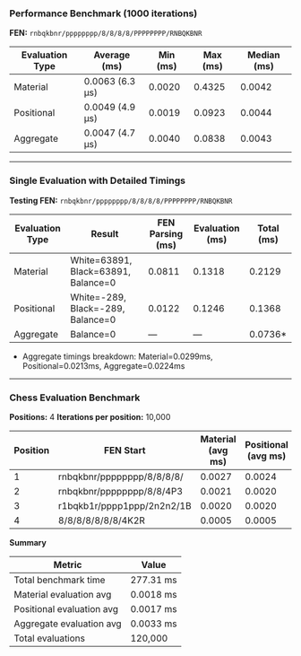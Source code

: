 ### Performance Benchmark (1000 iterations)

**FEN:** `rnbqkbnr/pppppppp/8/8/8/8/PPPPPPPP/RNBQKBNR`

| Evaluation Type | Average (ms)    | Min (ms) | Max (ms) | Median (ms) |
| --------------- | --------------- | -------- | -------- | ----------- |
| Material        | 0.0063 (6.3 μs) | 0.0020   | 0.4325   | 0.0042      |
| Positional      | 0.0049 (4.9 μs) | 0.0019   | 0.0923   | 0.0044      |
| Aggregate       | 0.0047 (4.7 μs) | 0.0040   | 0.0838   | 0.0043      |

---

### Single Evaluation with Detailed Timings

**Testing FEN:** `rnbqkbnr/pppppppp/8/8/8/8/PPPPPPPP/RNBQKBNR`

| Evaluation Type | Result                              | FEN Parsing (ms) | Evaluation (ms) | Total (ms) |
| --------------- | ----------------------------------- | ---------------- | --------------- | ---------- |
| Material        | White=63891, Black=63891, Balance=0 | 0.0811           | 0.1318          | 0.2129     |
| Positional      | White=-289, Black=-289, Balance=0   | 0.0122           | 0.1246          | 0.1368     |
| Aggregate       | Balance=0                           | —                | —               | 0.0736*    |

* Aggregate timings breakdown: Material=0.0299ms, Positional=0.0213ms, Aggregate=0.0224ms

---

### Chess Evaluation Benchmark

**Positions:** 4
**Iterations per position:** 10,000

| Position | FEN Start                  | Material (avg ms) | Positional (avg ms) | Aggregate (avg ms) |
| -------- | -------------------------- | ----------------- | ------------------- | ------------------ |
| 1        | rnbqkbnr/pppppppp/8/8/8/8/ | 0.0027            | 0.0024              | 0.0043             |
| 2        | rnbqkbnr/pppppppp/8/8/4P3  | 0.0021            | 0.0020              | 0.0039             |
| 3        | r1bqkb1r/pppp1ppp/2n2n2/1B | 0.0020            | 0.0020              | 0.0041             |
| 4        | 8/8/8/8/8/8/8/4K2R         | 0.0005            | 0.0005              | 0.0010             |

**Summary**

| Metric                    | Value     |
| ------------------------- | --------- |
| Total benchmark time      | 277.31 ms |
| Material evaluation avg   | 0.0018 ms |
| Positional evaluation avg | 0.0017 ms |
| Aggregate evaluation avg  | 0.0033 ms |
| Total evaluations         | 120,000   |

